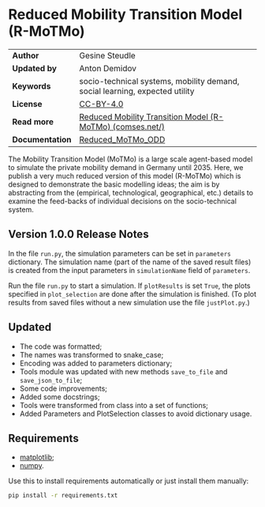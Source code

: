 # Reduced Mobility Transition Model (R-MoTMo)

| | |
|---|---|
| **Author** | Gesine Steudle |
| **Updated by** | Anton Demidov |
| **Keywords** | socio-technical systems, mobility demand, social learning, expected utility|
| **License** | [CC-BY-4.0](http://creativecommons.org/licenses/by/4.0/) |
| **Read more** | [Reduced Mobility Transition Model (R-MoTMo) (comses.net/)](https://www.comses.net/codebases/eef9e270-909b-4832-8228-c2f3a839f171/releases/1.0.0/) |
| **Documentation** | [Reduced_MoTMo_ODD](./docs/Reduced_MoTMo_ODD.pdf) |

The Mobility Transition Model (MoTMo) is a large scale agent-based model to simulate the private mobility demand in Germany until 2035. Here, we publish a very much reduced version of this model (R-MoTMo) which is designed to demonstrate the basic modelling ideas; the aim is by abstracting from the (empirical, technological, geographical, etc.) details to examine the feed-backs of individual decisions on the socio-technical system.

## Version 1.0.0 Release Notes

In the file `run.py`, the simulation parameters can be set in `parameters` dictionary. The simulation name (part of the name of the saved result files) is created from the input parameters in `simulationName` field of `parameters`.

Run the file `run.py` to start a simulation. If `plotResults` is set `True`, the plots specified in `plot_selection` are done after the simulation is finished. (To plot results from saved files without a new simulation use the file `justPlot.py`.)

## Updated

- The code was formatted;
- The names was transformed to snake_case;
- Encoding was added to parameters dictionary;
- Tools module was updated with new methods `save_to_file` and `save_json_to_file`;
- Some code improvements;
- Added some docstrings;
- Tools were transformed from class into a set of functions;
- Added Parameters and PlotSelection classes to avoid dictionary usage.

## Requirements

- [matplotlib](https://matplotlib.org/);
- [numpy](https://numpy.org/).

Use this to install requirements automatically or just install them manually:

```sh
pip install -r requirements.txt
```
